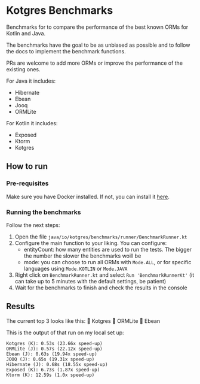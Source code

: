 # Kotgres Benchmarks

Benchmarks for to compare the performance of the best known ORMs for Kotlin and Java.

The benchmarks have the goal to be as unbiased as possible and to follow the docs to implement the benchmark functions.

PRs are welcome to add more ORMs or improve the performance of the existing ones.

For Java it includes:
- Hibernate
- Ebean
- Jooq
- ORMLite

For Kotlin it includes:
- Exposed
- Ktorm
- Kotgres

## How to run

### Pre-requisites

Make sure you have Docker installed. If not, you can install it [here](https://docs.docker.com/desktop/).

### Running the benchmarks

Follow the next steps:
1. Open the file `java/io/kotgres/benchmarks/runner/BenchmarkRunner.kt`
2. Configure the main function to your liking. You can configure:
    - entityCount: how many entities are used to run the tests. The bigger the number the slower the benchmarks woill be
    - mode: you can choose to run all ORMs with `Mode.ALL`, or for specific languages using `Mode.KOTLIN` or `Mode.JAVA`
3. Right click on `BenchmarkRunner.kt` and select `Run 'BenchmarkRunnerKt'` (it can take up to 5 minutes with the default settings, be patient)
4. Wait for the benchmarks to finish and check the results in the console

## Results

The current top 3 looks like this:
🥇 Kotgres
🥈 ORMLite
🥉 Ebean

This is the output of that run on my local set up:
```
Kotgres (K): 0.53s (23.66x speed-up)
ORMLite (J): 0.57s (22.12x speed-up)
Ebean (J): 0.63s (19.94x speed-up)
JOOQ (J): 0.65s (19.31x speed-up)
Hibernate (J): 0.68s (18.55x speed-up)
Exposed (K): 6.73s (1.87x speed-up)
Ktorm (K): 12.59s (1.0x speed-up)
```
